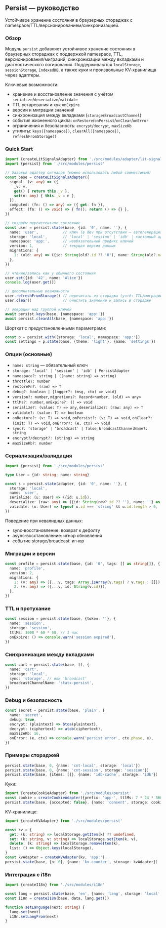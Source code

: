 ## Persist — руководство

Устойчивое хранение состояния в браузерных стораджах с namespace/TTL/версионированием/синхронизацией.

### Обзор

Модуль `persist` добавляет устойчивое хранение состояния в браузерных стораджах с поддержкой namespace, TTL, версионирования/миграций, синхронизации между вкладками и диагностического логирования. Поддерживаются `localStorage`, `sessionStorage`, `IndexedDB`, а также куки и произвольные KV‑хранилища через адаптеры.

Ключевые возможности:

- хранение и восстановление значения с учётом `serialize`/`deserialize`/`validate`
- TTL устаревания и хук `onExpire`
- версии и миграции значений
- синхронизация между вкладками (`storage`/`BroadcastChannel`)
- события жизненного цикла: `onRestore`/`onPersist`/`onClear`/`onError`
- ограничения и безопасность: `encrypt`/`decrypt`, `maxSizeKb`
- утилиты: `keys({namespace})`, `clearAll({namespace})`, `refreshFromStorage()`

### Quick Start

```ts
import {createLitSignalsAdapter} from './src/modules/adapter/lit-signals'
import {persist} from './src/modules/persist'

// базовый адаптер сигналов (можно использовать любой совместимый)
const base = createLitSignalsAdapter({
  signal: (v: any) => ({
    _v: v,
    get() { return this._v },
    set(n: any) { this._v = n },
  }),
  computed: (fn: () => any) => ({ get: fn }),
  effect: (fn: () => void) => { fn(); return () => {} },
})

// создаём персистентное состояние
const user = persist.state(base, {id: '0', name: ''}, {
  name: 'user',           // ключ (в dev при отсутствии — автогенерация с предупреждением)
  storage: 'local',       // 'local' | 'session' | 'idb' | кастомный адаптер
  namespace: 'app:',      // необязательный префикс ключей
  version: 1,             // текущая версия данных
  migrations: {
    1: (old: any) => ({id: String(old?.id ?? '0'), name: String(old?.name ?? '')}),
  },
})

// чтение/запись как у обычного состояния
user.set({id: '42', name: 'Alice'})
console.log(user.get())

// дополнительные возможности
user.refreshFromStorage() // перечитать из стораджа (учтёт TTL/миграции/валидацию)
user.clear()              // очистить значение и запись в сторадже

// операции над группой ключей
await persist.keys(base, {namespace: 'app:'})
await persist.clearAll(base, {namespace: 'app:'})
```

Шорткат с предустановленными параметрами:

```ts
const p = persist.with({storage: 'local', namespace: 'app:'})
const settings = p.state(base, {theme: 'light'}, {name: 'settings'})
```

### Опции (основные)

- `name: string` — обязательный ключ
- `storage: 'local' | 'session' | 'idb' | PersistAdapter`
- `namespace?: string | ((name: string) => string)`
- `throttle?: number`
- `restoreFn?: (raw) => T`
- `debug?: boolean | {logger?: (msg, ctx) => void}`
- `version?: number`, `migrations?: Record<number, (old) => any>`
- `ttlMs?: number`, `onExpire?: () => void`
- `serialize?: (value: T) => any`, `deserialize?: (raw: any) => T`
- `validate?: (value: T) => boolean`
- `onRestore?: (v: T) => void`, `onPersist?: (v: T) => void`, `onClear?: (init: T) => void`, `onError?: (e, ctx) => void`
- `sync?: 'storage' | 'broadcast' | false`, `broadcastChannelName?: string`
- `encrypt?/decrypt?: (string) => string`
- `maxSizeKb?: number`

### Сериализация/валидация

```ts
import {persist} from './src/modules/persist'

type User = {id: string; name: string}

const s = persist.state(adapter, {id: '0', name: ''}, {
  storage: 'local',
  name: 'user',
  serialize: (u: User) => ({id: u.id}),
  deserialize: (raw: any) => ({id: String(raw?.id ?? ''), name: ''} as User),
  validate: (u: User) => typeof u.id === 'string' && u.id.length > 0,
})
```

Поведение при невалидных данных:

- sync‑восстановление: возврат к дефолту
- async‑восстановление: игнор обновления
- событие storage/broadcast: игнор

### Миграции и версии

```ts
const profile = persist.state(base, {id: '0', tags: [] as string[]}, {
  name: 'profile',
  version: 2,
  migrations: {
    1: (v: any) => ({...v, tags: Array.isArray(v.tags) ? v.tags : []}),
    2: (v: any) => ({...v, id: String(v.id)}),
  },
})
```

### TTL и протухание

```ts
const session = persist.state(base, {token: ''}, {
  name: 'session',
  storage: 'session',
  ttlMs: 1000 * 60 * 60, // 1 час
  onExpire: () => console.warn('session expired'),
})
```

### Синхронизация между вкладками

```ts
const cart = persist.state(base, [], {
  name: 'cart',
  storage: 'local',
  sync: 'storage', // или 'broadcast'
  broadcastChannelName: 'statx-persist',
})
```

### Debug и безопасность

```ts
const secret = persist.state(base, 'plain', {
  name: 'secret',
  debug: true,
  encrypt: (plaintext) => btoa(plaintext),
  decrypt: (ciphertext) => atob(ciphertext),
  maxSizeKb: 16,
  onError: (e, ctx) => console.warn('persist error', ctx.phase, e),
})
```

### Примеры стораджей

```ts
persist.state(base, 0, {name: 'cnt-local', storage: 'local'})
persist.state(base, 0, {name: 'cnt-session', storage: 'session'})
persist.state(base, {items: []}, {name: 'idb-cache', storage: 'idb'})
```

Куки:

```ts
import {createCookieAdapter} from './src/modules/persist'
const cookie = createCookieAdapter({prefix: 'app-', ttlMs: 7 * 24 * 3600 * 1000})
persist.state(base, {accepted: false}, {name: 'consent', storage: cookie})
```

KV‑хранилище:

```ts
import {createKVAdapter} from './src/modules/persist'

const kv = {
  get: (k: string) => localStorage.getItem(k) ?? undefined,
  set: (k: string, v: string) => localStorage.setItem(k, v),
  delete: (k: string) => localStorage.removeItem(k),
  list: () => Object.keys(localStorage),
}
const kvAdapter = createKVAdapter(kv, 'app:')
persist.state(base, {n: 0}, {name: 'kv-counter', storage: kvAdapter})
```

### Интеграция с i18n

```ts
import {createI18n} from './src/modules/i18n'

const lang = persist.state(base, 'en', {name: 'lang', storage: 'local', namespace: 'app:'})
const i18n = createI18n(base, data, lang.get())

function setLanguage(next: string) {
  lang.set(next)
  i18n.setLangFrom(next)
}
```
